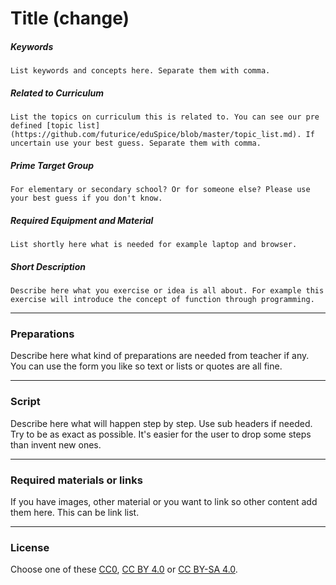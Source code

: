 # Title (change)

##### Keywords

```
List keywords and concepts here. Separate them with comma.
```
##### Related to Curriculum

```
List the topics on curriculum this is related to. You can see our pre defined [topic list](https://github.com/futurice/eduSpice/blob/master/topic_list.md). If uncertain use your best guess. Separate them with comma.
```

##### Prime Target Group

```
For elementary or secondary school? Or for someone else? Please use your best guess if you don't know.
```

##### Required Equipment and Material

```
List shortly here what is needed for example laptop and browser.
```

##### Short Description

```
Describe here what you exercise or idea is all about. For example this exercise will introduce the concept of function through programming.
```

---

### Preparations
Describe here what kind of preparations are needed from teacher if any. You can use the form you like so text or lists or quotes are all fine.

---

### Script
Describe here what will happen step by step. Use sub headers if needed. Try to be as exact as possible. It's easier for the user to drop some steps than invent new ones.

---
### Required materials or links

If you have images, other material or you want to link so other content add them here. This can be link list.

---
### License
Choose one of these [CC0](https://creativecommons.org/publicdomain/zero/1.0/), [CC BY 4.0](https://creativecommons.org/licenses/by/4.0/) or [CC BY-SA 4.0](https://creativecommons.org/licenses/by-sa/4.0/).



